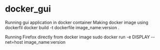 # docker_gui
Running gui application in docker container
Making docker image using dockerfil
   docker build -t dockerfile image_name:version .

Running Firefox directly from docker image
  sudo docker run -e DISPLAY  --net=host  image_name:version
